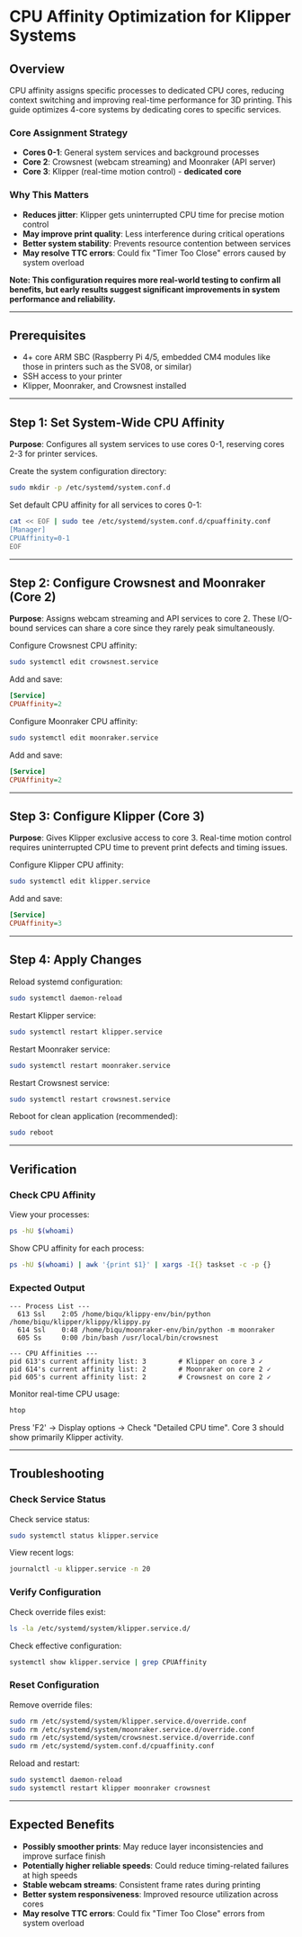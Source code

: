 # CPU Affinity Optimization for Klipper Systems

## Overview

CPU affinity assigns specific processes to dedicated CPU cores, reducing context switching and improving real-time performance for 3D printing. This guide optimizes 4-core systems by dedicating cores to specific services.

### Core Assignment Strategy
- **Cores 0-1**: General system services and background processes
- **Core 2**: Crowsnest (webcam streaming) and Moonraker (API server)
- **Core 3**: Klipper (real-time motion control) - **dedicated core**

### Why This Matters
- **Reduces jitter**: Klipper gets uninterrupted CPU time for precise motion control
- **May improve print quality**: Less interference during critical operations
- **Better system stability**: Prevents resource contention between services
- **May resolve TTC errors**: Could fix "Timer Too Close" errors caused by system overload

**Note: This configuration requires more real-world testing to confirm all benefits, but early results suggest significant improvements in system performance and reliability.**

---

## Prerequisites

- 4+ core ARM SBC (Raspberry Pi 4/5, embedded CM4 modules like those in printers such as the SV08, or similar)
- SSH access to your printer
- Klipper, Moonraker, and Crowsnest installed

---

## Step 1: Set System-Wide CPU Affinity

**Purpose**: Configures all system services to use cores 0-1, reserving cores 2-3 for printer services.

Create the system configuration directory:
```bash
sudo mkdir -p /etc/systemd/system.conf.d
```

Set default CPU affinity for all services to cores 0-1:
```bash
cat << EOF | sudo tee /etc/systemd/system.conf.d/cpuaffinity.conf
[Manager]
CPUAffinity=0-1
EOF
```

---

## Step 2: Configure Crowsnest and Moonraker (Core 2)

**Purpose**: Assigns webcam streaming and API services to core 2. These I/O-bound services can share a core since they rarely peak simultaneously.

Configure Crowsnest CPU affinity:
```bash
sudo systemctl edit crowsnest.service
```

Add and save:
```ini
[Service]
CPUAffinity=2
```

Configure Moonraker CPU affinity:
```bash  
sudo systemctl edit moonraker.service
```

Add and save:
```ini
[Service]
CPUAffinity=2
```

---

## Step 3: Configure Klipper (Core 3)

**Purpose**: Gives Klipper exclusive access to core 3. Real-time motion control requires uninterrupted CPU time to prevent print defects and timing issues.

Configure Klipper CPU affinity:
```bash
sudo systemctl edit klipper.service
```

Add and save:
```ini
[Service]
CPUAffinity=3
```

---

## Step 4: Apply Changes

Reload systemd configuration:
```bash
sudo systemctl daemon-reload
```

Restart Klipper service:
```bash
sudo systemctl restart klipper.service
```

Restart Moonraker service:
```bash
sudo systemctl restart moonraker.service
```

Restart Crowsnest service:
```bash
sudo systemctl restart crowsnest.service
```

Reboot for clean application (recommended):
```bash
sudo reboot
```

---

## Verification

### Check CPU Affinity
View your processes:
```bash
ps -hU $(whoami)
```

Show CPU affinity for each process:
```bash
ps -hU $(whoami) | awk '{print $1}' | xargs -I{} taskset -c -p {}
```

### Expected Output
```
--- Process List ---
  613 Ssl    2:05 /home/biqu/klippy-env/bin/python /home/biqu/klipper/klippy/klippy.py
  614 Ssl    0:48 /home/biqu/moonraker-env/bin/python -m moonraker  
  605 Ss     0:00 /bin/bash /usr/local/bin/crowsnest

--- CPU Affinities ---  
pid 613's current affinity list: 3        # Klipper on core 3 ✓
pid 614's current affinity list: 2        # Moonraker on core 2 ✓  
pid 605's current affinity list: 2        # Crowsnest on core 2 ✓
```

Monitor real-time CPU usage:
```bash
htop
```
Press 'F2' → Display options → Check "Detailed CPU time". Core 3 should show primarily Klipper activity.

---

## Troubleshooting

### Check Service Status
Check service status:
```bash
sudo systemctl status klipper.service
```

View recent logs:
```bash
journalctl -u klipper.service -n 20
```

### Verify Configuration
Check override files exist:
```bash
ls -la /etc/systemd/system/klipper.service.d/
```

Check effective configuration:
```bash
systemctl show klipper.service | grep CPUAffinity
```

### Reset Configuration
Remove override files:
```bash
sudo rm /etc/systemd/system/klipper.service.d/override.conf
sudo rm /etc/systemd/system/moonraker.service.d/override.conf  
sudo rm /etc/systemd/system/crowsnest.service.d/override.conf
sudo rm /etc/systemd/system.conf.d/cpuaffinity.conf
```

Reload and restart:
```bash
sudo systemctl daemon-reload
sudo systemctl restart klipper moonraker crowsnest
```

---

## Expected Benefits

- **Possibly smoother prints**: May reduce layer inconsistencies and improve surface finish
- **Potentially higher reliable speeds**: Could reduce timing-related failures at high speeds  
- **Stable webcam streams**: Consistent frame rates during printing
- **Better system responsiveness**: Improved resource utilization across cores
- **May resolve TTC errors**: Could fix "Timer Too Close" errors from system overload
